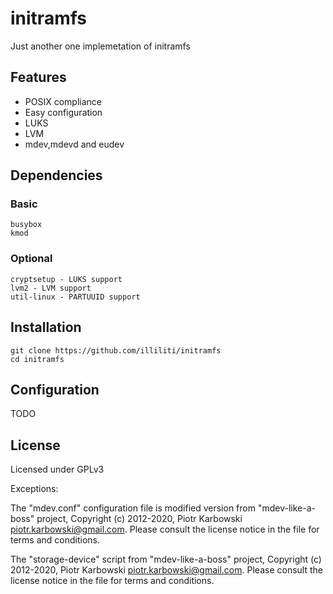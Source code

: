 # initramfs
Just another one implemetation of initramfs

Features
--------
- POSIX compliance
- Easy configuration
- LUKS
- LVM
- mdev,mdevd and eudev

Dependencies
------------
### Basic
```
busybox
kmod
```
### Optional
```
cryptsetup - LUKS support
lvm2 - LVM support
util-linux - PARTUUID support
```

Installation
------------
```
git clone https://github.com/illiliti/initramfs
cd initramfs
```

Configuration
-------------
TODO

License
-------
Licensed under GPLv3

Exceptions:

The "mdev.conf" configuration file is modified version from "mdev-like-a-boss" project, Copyright (c) 2012-2020, Piotr Karbowski <piotr.karbowski@gmail.com>.
Please consult the license notice in the file for terms and conditions.

The "storage-device" script from "mdev-like-a-boss" project, Copyright (c) 2012-2020, Piotr Karbowski <piotr.karbowski@gmail.com>.
Please consult the license notice in the file for terms and conditions.
